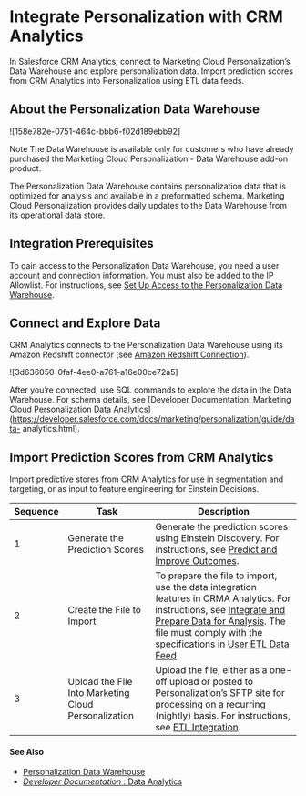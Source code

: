 

# Integrate Personalization with CRM Analytics

In Salesforce CRM Analytics, connect to Marketing Cloud Personalization’s Data
Warehouse and explore personalization data. Import prediction scores from CRM
Analytics into Personalization using ETL data feeds.

## About the Personalization Data Warehouse

![158e782e-0751-464c-bbb6-f02d189ebb92]

Note [](https://help.salesforce.com/s?language=en_US)The Data Warehouse is
available only for customers who have already purchased the Marketing Cloud
Personalization \- Data Warehouse add-on product.

The Personalization Data Warehouse contains personalization data that is
optimized for analysis and available in a preformatted schema. Marketing Cloud
Personalization provides daily updates to the Data Warehouse from its
operational data store.

## Integration Prerequisites

To gain access to the Personalization Data Warehouse, you need a user account
and connection information. You must also be added to the IP Allowlist. For
instructions, see [Set Up Access to the Personalization Data
Warehouse](https://help.salesforce.com/s/articleView?id=sf.mc_pers_data_warehouse_setup.htm&language=en_US&type=5
"Set up access to the Marketing Cloud Personalization Data Warehouse by
completing the following steps.").

## Connect and Explore Data

CRM Analytics connects to the Personalization Data Warehouse using its Amazon
Redshift connector (see [Amazon Redshift
Connection](https://help.salesforce.com/s/articleView?id=sf.bi_integrate_connectors_redshift_settings.htm&language=en_US&type=5)).

![3d636050-0faf-4ee0-a761-a16e00ce72a5]

After you’re connected, use SQL commands to explore the data in the Data
Warehouse. For schema details, see [Developer Documentation: Marketing Cloud
Personalization Data
Analytics](https://developer.salesforce.com/docs/marketing/personalization/guide/data-
analytics.html).

## Import Prediction Scores from CRM Analytics

Import predictive stores from CRM Analytics for use in segmentation and
targeting, or as input to feature engineering for Einstein Decisions.

Sequence | Task | Description  
---|---|---  
1 | Generate the Prediction Scores | Generate the prediction scores using Einstein Discovery. For instructions, see [Predict and Improve Outcomes](https://help.salesforce.com/s/articleView?id=sf.bi_edd_prediction.htm&language=en_US&type=5).  
2 | Create the File to Import | To prepare the file to import, use the data integration features in CRMA Analytics. For instructions, see [Integrate and Prepare Data for Analysis](https://help.salesforce.com/s/articleView?id=sf.bi_integrate_data_integration.htm&language=en_US&type=5). The file must comply with the specifications in [User ETL Data Feed](https://help.salesforce.com/s/articleView?id=sf.mc_pers_etl_user_data_feed.htm&language=en_US&type=5 "Use the User ETL data feed to update Unified Custom Profiles, and Unified Account Profiles if you have B2B Detect. Personalization stores user profiles for each anonymous and known user in the system.").  
3 | Upload the File Into Marketing Cloud Personalization | Upload the file, either as a one-off upload or posted to Personalization’s SFTP site for processing on a recurring (nightly) basis. For instructions, see [ETL Integration](https://help.salesforce.com/s/articleView?id=sf.mc_pers_etl_integration.htm&language=en_US&type=5 "Ingest data into Marketing Cloud Personalization using ETL data feeds. ETL integration lets you batch load data using CSV files that are generated externally. Update the catalog, import and export segments, upload historical data, and more. You import CSV files using an SFTP site or uploading them manually.").  
  
#### See Also

  * [Personalization Data Warehouse](https://help.salesforce.com/s/articleView?id=sf.mc_pers_data_warehouse.htm&language=en_US&type=5 "Marketing Cloud Personalization tracks and measures engagement—at the individual and account levels—across your company’s channels. The Data Warehouse is a repository of personalization data that is optimized for analysis. Business analysts can use their preferred business intelligence \(BI\) tool to access the Data Warehouse and run queries to transform, report on, analyze, and visualize your Marketing Cloud Personalization data.")
  * [ _Developer Documentation_ : Data Analytics](https://developer.salesforce.com/docs/marketing/personalization/guide/data-analytics.htm)

